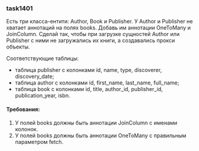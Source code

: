 
### task1401

Есть три класса-ентити: Author, Book и Publisher.
У Author и Publisher не хватает аннотаций на полях books.
Добавь им аннотации OneToMany и JoinColumn.
Сделай так, чтобы при загрузке сущностей Author или Publisher с ними не загружались их книги, а создавались прокси объекты.

Соответствующие таблицы:
- таблица publisher с колонками id, name, type, discoverer, discovery_date;
- таблица author с колонками id, first_name, last_name, full_name;
- таблица book с колонками id, title, author_id, publisher_id, publication_year, isbn.


#### Требования:
1.	У полей books должны быть аннотации JoinColumn с именами колонок.
2.	У полей books должны быть аннотации OneToMany с правильным параметром fetch.

